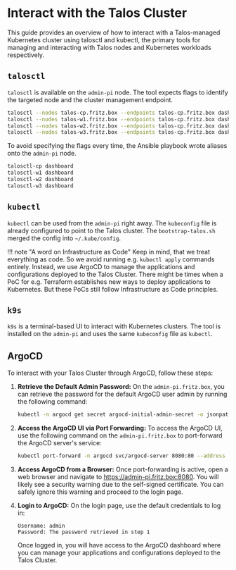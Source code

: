 # Interact with the Talos Cluster

This guide provides an overview of how to interact with a Talos-managed Kubernetes cluster using talosctl and kubectl, the primary tools for managing and interacting with Talos nodes and Kubernetes workloads respectively.

## `talosctl`

`talosctl` is available on the `admin-pi` node. The tool expects flags to identify the targeted node and the cluster management endpoint.

```bash
talosctl --nodes talos-cp.fritz.box --endpoints talos-cp.fritz.box dashboard
talosctl --nodes talos-w1.fritz.box --endpoints talos-cp.fritz.box dashboard
talosctl --nodes talos-w2.fritz.box --endpoints talos-cp.fritz.box dashboard
talosctl --nodes talos-w3.fritz.box --endpoints talos-cp.fritz.box dashboard
```

To avoid specifying the flags every time, the Ansible playbook wrote aliases onto the `admin-pi` node.

```bash
talosctl-cp dashboard
talosctl-w1 dashboard
talosctl-w2 dashboard
talosctl-w3 dashboard
```

## `kubectl`

`kubectl` can be used from the `admin-pi` right away. The `kubeconfig` file is already configured to point to the Talos cluster. The `bootstrap-talos.sh` merged the config into `~/.kube/config`.

!!! note "A word on Infrastructure as Code"
    Keep in mind, that we treat everything as code. So we avoid running e.g. `kubectl apply` commands entirely. Instead, we use ArgoCD to manage the applications and configurations deployed to the Talos Cluster. There might be times when a PoC for e.g. Terraform establishes new ways to deploy applications to Kubernetes. But these PoCs still follow Infrastructure as Code principles.

## `k9s`

`k9s` is a terminal-based UI to interact with Kubernetes clusters. The tool is installed on the `admin-pi` and uses the same `kubeconfig` file as `kubectl`.

## ArgoCD

To interact with your Talos Cluster through ArgoCD, follow these steps:

1. **Retrieve the Default Admin Password:** On the `admin-pi.fritz.box`, you can retrieve the password for the default ArgoCD user admin by running the following command:

    ```bash
    kubectl -n argocd get secret argocd-initial-admin-secret -o jsonpath="{.data.password}" | base64 -d
    ```

1. **Access the ArgoCD UI via Port Forwarding:** To access the ArgoCD UI, use the following command on the `admin-pi.fritz.box` to port-forward the ArgoCD server's service:

    ```bash
    kubectl port-forward -n argocd svc/argocd-server 8080:80 --address 0.0.0.0
    ```

1. **Access ArgoCD from a Browser:** Once port-forwarding is active, open a web browser and navigate to <https://admin-pi.fritz.box:8080>. You will likely see a security warning due to the self-signed certificate. You can safely ignore this warning and proceed to the login page.

1. **Login to ArgoCD:** On the login page, use the default credentials to log in:

    ```plaintext
    Username: admin
    Password: The password retrieved in step 1
    ```

    Once logged in, you will have access to the ArgoCD dashboard where you can manage your applications and configurations deployed to the Talos Cluster.
